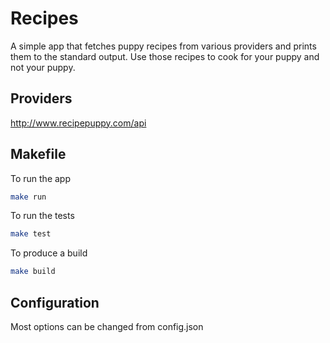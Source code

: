 # Recipes
A simple app that fetches puppy recipes from various providers and prints them to the standard output. Use those recipes
to cook for your puppy and not your puppy.

##  Providers
http://www.recipepuppy.com/api

## Makefile
To run the app
```bash
make run
```

To run the tests
```bash
make test
```

To produce a build
```bash
make build
```

## Configuration
Most options can be changed from config.json


